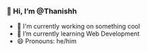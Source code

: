 ### 👋 Hi, I’m @Thanishh

- 🔭 I'm currently working on something cool
- 🌱 I’m currently learning Web Development
- 😄 Pronouns: he/him


<!---
Thanishh/Thanishh is a ✨ special ✨ repository because its `README.md` (this file) appears on your GitHub profile.
You can click the Preview link to take a look at your changes.
--->
